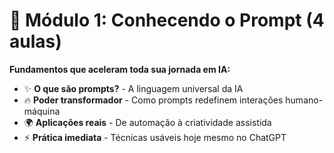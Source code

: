 # 🎯 Módulo 1: Conhecendo o Prompt (4 aulas)
**Fundamentos que aceleram toda sua jornada em IA:**
- ✨ **O que são prompts?** - A linguagem universal da IA  
- 🔥 **Poder transformador** - Como prompts redefinem interações humano-máquina  
- 🌍 **Aplicações reais** - De automação à criatividade assistida  
- ⚡ **Prática imediata** - Técnicas usáveis hoje mesmo no ChatGPT  
